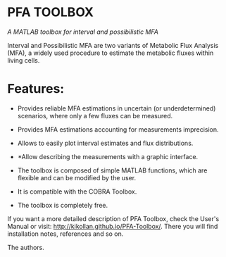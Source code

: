 # PFA TOOLBOX
_A MATLAB toolbox for interval and possibilistic MFA_

Interval and Possibilistic MFA are two variants of Metabolic Flux Analysis (MFA), a widely used procedure to estimate the metabolic fluxes within living cells. 

# Features:

* Provides reliable MFA estimations in uncertain (or underdetermined) scenarios, where only a few fluxes can be measured.

* Provides MFA estimations accounting for measurements imprecision.

* Allows to easily plot interval estimates and flux distributions. 

* *Allow describing the measurements with a graphic interface.

* The toolbox is composed of simple MATLAB functions, which are flexible and can be modified by the user.

* It is compatible with the COBRA Toolbox.

* The toolbox is completely free.

If you want a more detailed description of PFA Toolbox, check the User's Manual or visit: http://kikollan.github.io/PFA-Toolbox/. There you will find installation notes, references and so on.

The authors.
